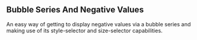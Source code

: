 ## Bubble Series And Negative Values
An easy way of getting to display negative values via a bubble series and making use of its style-selector and size-selector capabilities.

[//]: <keywords: bubbleseries, defaultvisualstyleselector, bubblesizeselector>